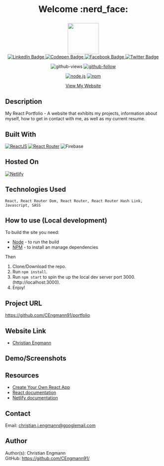<div id="header" align="center">
  <h1 style="margin: 1.3em 0px 1em; padding: 0px; font-weight: bold;font-size: 2em;">Welcome :nerd_face:</h1>

  <img src="https://media.giphy.com/media/3o7aD5oU9qcCuAe9SU/giphy-downsized-large.gif" width="100"/>
  
  <div id="badges">
    <!-- LinkedIn -->
    <a href="https://www.linkedin.com/in/cengmann/">
      <img src="https://img.shields.io/badge/LinkedIn-blue?style=for-the-badge&logo=linkedin&logoColor=white" alt="LinkedIn Badge"/>
    </a>
    <!-- Codepen -->
    <a href="https://codepen.io/CEngmann91">
      <img src="https://img.shields.io/badge/Codepen-black?style=for-the-badge&logo=codepen&logoColor=white" alt="Codepen Badge"/>
    </a>
    <!-- Facebook -->
    <a href="https://www.facebook.com/cengmann">
      <img src="https://img.shields.io/badge/Facebook-blue?style=for-the-badge&logo=facebook&logoColor=white" alt="Facebook Badge"/>
    </a>
    <!-- Twitter -->
    <a href="https://twitter.com/cengmann">
      <img src="https://img.shields.io/badge/Twitter-cyan?style=for-the-badge&logo=twitter&logoColor=white" alt="Twitter Badge"/>
    </a>
  </div>
  
  <!-- Page Views -->
  ![github-views](https://komarev.com/ghpvc/?username=CEngmann91&style=flat-square&color=blue)
  [![github-follow](https://img.shields.io/github/followers/CEngmann91?label=Follow&logoColor=lightgrey&style=social)](https://github.com/CEngmann91)
  
  <!-- Node version -->
  [![node.js](https://img.shields.io/node/v/c?color=brightgreen)](https://nodejs.org/en/)
  [![npm](https://img.shields.io/npm/v/npm?color=blue&logo=npm)](https://www.npmjs.com/package/inquirer)
  
  <div align="center">
    <a href="https://www.christianjengmann.com/">View My Website</a>
  </div>
</div>


## Description 
My React Portfolio - A website that exhibits my projects, information about myself, how to get in contact with me, as well as my current resume.

## Built With
  [![ReactJS](https://img.shields.io/badge/React-20232A?style=for-the-badge&logo=react&logoColor=61DAFB)](https://reactjs.org/)
  [![React Router](https://img.shields.io/badge/React_Router-CA4245?style=for-the-badge&logo=react-router&logoColor=white)](https://reactrouter.com/)
  ![Firebase](https://img.shields.io/badge/Firebase-039BE5?style=for-the-badge&logo=Firebase&logoColor=white)
  
## Hosted On 
  [![Netlify](https://img.shields.io/badge/netlify-%23000000.svg?style=for-the-badge&logo=netlify&logoColor=#00C7B7)](https://www.netlify.com/)
  
## Technologies Used
```
React, React Router Dom, React Router, React Router Hash Link, Javascript, SASS
```

## How to use (Local development)
To build the site you need:

- [Node](https://nodejs.org) - to run the build
- [NPM](https://www.npmjs.com/) - to install an manage dependencies

Then
1. Clone/Download the repo.
2. Run  ``` npm install ```.
3. Run ```npm start``` to spin the up the local dev server port 3000.(http://localhost:3000).
4. Enjoy!

## Project URL
  https://github.com/CEngmann91/portfolio

## Website Link
* [Christian Engmann](https://www.christianjengmann.com/)

## Demo/Screenshots






## Resources
* [Create Your Own React App](https://facebook.github.io/create-react-app/docs/getting-started)
* [React documentation](https://reactjs.org/)
* [Netlify documentation](https://docs.netlify.com/)

## Contact
Email: christian.j.engmann@googlemail.com

## Author
Author(s): Christian Engmann  
GitHub: https://github.com/CEngmann91/